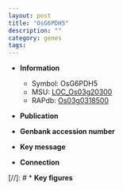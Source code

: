 ```yaml
---
layout: post
title: "OsG6PDH5"
description: ""
category: genes
tags: 
---
```


* **Information**  
    + Symbol: OsG6PDH5  
    + MSU: [LOC_Os03g20300](http://rice.uga.edu/cgi-bin/ORF_infopage.cgi?orf=LOC_Os03g20300)  
    + RAPdb: [Os03g0318500](http://rapdb.dna.affrc.go.jp/viewer/gbrowse_details/irgsp1?name=Os03g0318500)  

* **Publication**  

* **Genbank accession number**  

* **Key message**  

* **Connection**  

[//]: # * **Key figures**  


